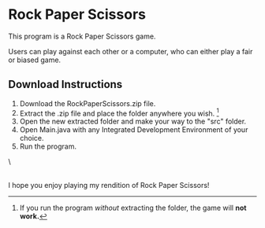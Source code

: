 # Rock Paper Scissors

This program is a Rock Paper Scissors game. 

Users can play against each other or a computer, who can either play a fair or biased game.

## Download Instructions

1. Download the RockPaperScissors.zip file.
2. Extract the .zip file and place the folder anywhere you wish. [^1]
3. Open the new extracted folder and make your way to the "src" folder.
4. Open Main.java with any Integrated Development Environment of your choice.
5. Run the program.

\
[^1]: If you run the program *without* extracting the folder, the game will **not work.**

\
I hope you enjoy playing my rendition of Rock Paper Scissors! 
